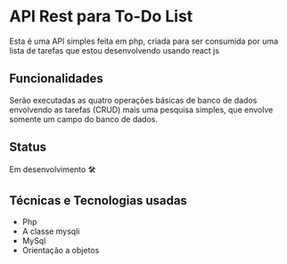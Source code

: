 # API Rest para To-Do List
Esta é uma API simples feita em php, criada para ser consumida por uma lista de tarefas que estou desenvolvendo usando react js

## Funcionalidades
Serão executadas as quatro operações básicas de banco de dados envolvendo as tarefas (CRUD) mais uma pesquisa simples, que envolve somente um campo do banco de dados.

## Status
Em desenvolvimento 🛠️

## Técnicas e Tecnologias usadas
- Php
- A classe mysqli
- MySql
- Orientação a objetos
